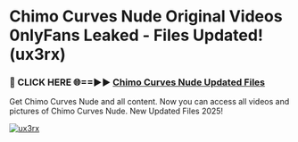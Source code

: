 # Chimo Curves Nude Original Videos 0nlyFans Leaked - Files Updated! (ux3rx)

<h3>🔴 CLICK HERE 🌐==►► <a href="https://tinyurl.com/5h6xmrr3" rel="nofollow">Chimo Curves Nude Updated Files</a></h3>

Get Chimo Curves Nude and all content. Now you can access all videos and pictures of Chimo Curves Nude. New Updated Files 2025!

[![ux3rx](https://i.imgur.com/KVD873Z.gif)](https://tinyurl.com/5h6xmrr3)
